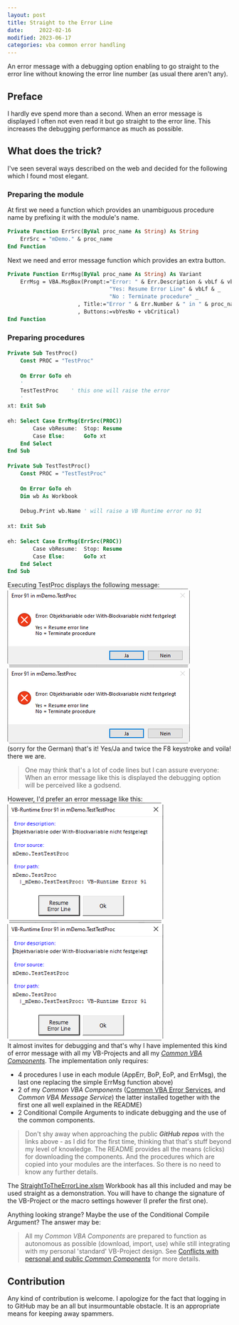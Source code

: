 ```yaml
---
layout: post
title: Straight to the Error Line
date:     2022-02-16
modified: 2023-06-17
categories: vba common error handling
---
```

An error message with a debugging option enabling to go straight to the error line without knowing the error line number (as usual there aren't any).
<!--more-->

## Preface
I hardly eve spend more than a second. When an error message is displayed I often not even read it but go straight to the error line. This increases the debugging performance as much as possible.

## What does the trick?
I've seen several ways described on the web and decided for the following which I found most elegant.

### Preparing the module
At first we need a function which provides an unambiguous procedure name by prefixing it with the module's name.
```vb
Private Function ErrSrc(ByVal proc_name As String) As String
    ErrSrc = "mDemo." & proc_name
End Function
```
Next we need and error message function which provides an extra button.
```vb
Private Function ErrMsg(ByVal proc_name As String) As Variant
    ErrMsg = VBA.MsgBox(Prompt:="Error: " & Err.Description & vbLf & vbLf & _
                                "Yes: Resume Error Line" & vbLf & _
                                "No : Terminate procedure" _
                      , Title:="Error " & Err.Number & " in " & proc_name _
                      , Buttons:=vbYesNo + vbCritical)
End Function
```
### Preparing procedures
```vb
Private Sub TestProc()
    Const PROC = "TestProc"
    
    On Error GoTo eh
    '
    TestTestProc    ' this one will raise the error
    '
xt: Exit Sub

eh: Select Case ErrMsg(ErrSrc(PROC))
        Case vbResume:  Stop: Resume
        Case Else:      GoTo xt
    End Select
End Sub

Private Sub TestTestProc()
    Const PROC = "TestTestProc"
    
    On Error GoTo eh
    Dim wb As Workbook
    
    Debug.Print wb.Name ' will raise a VB Runtime error no 91

xt: Exit Sub

eh: Select Case ErrMsg(ErrSrc(PROC))
        Case vbResume:  Stop: Resume
        Case Else:      GoTo xt
    End Select
End Sub
```
Executing TestProc displays the following message:<br>
![](../Assets/StraightToTheErrorLine.png)<br>
![](/Assets/StraightToTheErrorLine.png)<br>(sorry for the German) that's it! Yes/Ja and twice the F8 keystroke and voila! there we are.

> One may think that's a lot of code lines but I can assure everyone: When an error message like this is displayed the debugging option will be perceived like a godsend.

However, I'd prefer an error message like this:<br>
![](../Assets/StraightToTheErrorLineOptimum.png)<br>
![](/Assets/StraightToTheErrorLineOptimum.png)<br>It almost invites for debugging and that's why I have implemented this kind of error message with all my VB-Projects and all my  _[Common VBA Components][1]_. The implementation only requires:

- 4 procedures I use in each module (AppErr, BoP, EoP, and ErrMsg), the last one replacing the simple ErrMsg function above)
- 2 of my _Common VBA Components_ ([Common VBA Error Services][2], and _Common VBA Message Service_) the latter installed together with the first one all well explained in the README) 
- 2 Conditional Compile Arguments to indicate debugging and the use of the common components.

> Don't shy away when approaching the public ***GitHub repos*** with the links above - as I did for the first time, thinking that that's stuff beyond my level of knowledge. The README provides all the means (clicks) for downloading the components. And the procedures which are copied into your modules are the interfaces. So there is no need to know any further details. 

The [StraightToTheErrorLine.xlsm][4] Workbook has all this included and may be used straight as a demonstration. You will have to change the signature of the VB-Project or the macro settings however (I prefer the first one).

Anything looking strange? Maybe the use of the Conditional Compile Argument? The answer may be:
> All my _Common VBA Components_ are prepared to function as autonomous as possible (download, import, use) while still integrating with my personal 'standard' VB-Project design. See [Conflicts with personal and public _Common Components_][3] for more details.

## Contribution
Any kind of contribution is welcome. I apologize for the fact that logging in to GitHub may be an all but insurmountable obstacle. It is an appropriate means for keeping away spammers.

 [1]:https://warbe-maker.github.io/vba/common/2021/02/19/Common-VBA-Components.html
 [2]:https://github.com/warbe-maker/VBA-Error
 [3]:https://warbe-maker.github.io/vba/common/2022/02/15/Personal-and-public-Common-Components.html
 [4]:https://gitcdn.link/cdn/warbe-maker/Straight-to-the-error-line-demo/master/StraightToTheErrorLine.xlsm